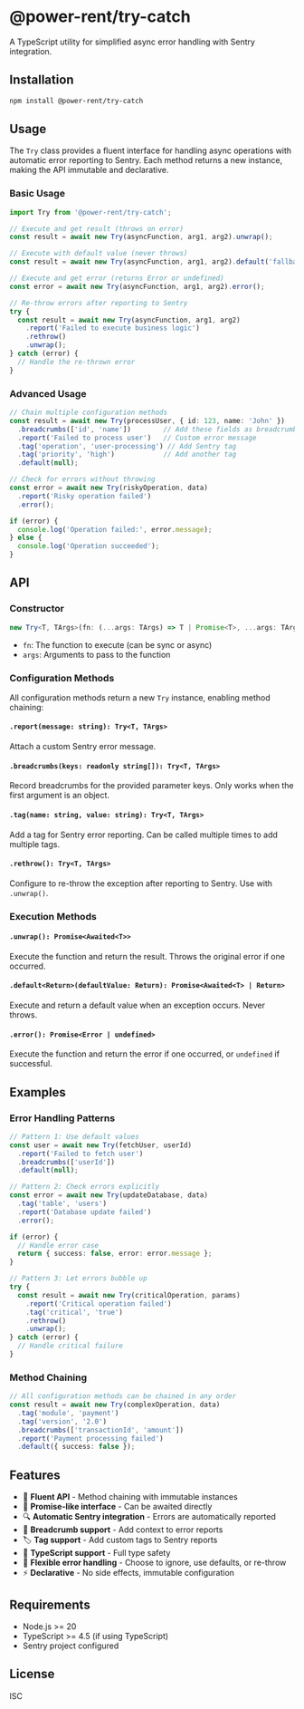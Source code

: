 # @power-rent/try-catch

A TypeScript utility for simplified async error handling with Sentry integration.

## Installation

```bash
npm install @power-rent/try-catch
```

## Usage

The `Try` class provides a fluent interface for handling async operations with automatic error reporting to Sentry. Each method returns a new instance, making the API immutable and declarative.

### Basic Usage

```typescript
import Try from '@power-rent/try-catch';

// Execute and get result (throws on error)
const result = await new Try(asyncFunction, arg1, arg2).unwrap();

// Execute with default value (never throws)
const result = await new Try(asyncFunction, arg1, arg2).default('fallback');

// Execute and get error (returns Error or undefined)
const error = await new Try(asyncFunction, arg1, arg2).error();

// Re-throw errors after reporting to Sentry
try {
  const result = await new Try(asyncFunction, arg1, arg2)
    .report('Failed to execute business logic')
    .rethrow()
    .unwrap();
} catch (error) {
  // Handle the re-thrown error
}
```

### Advanced Usage

```typescript
// Chain multiple configuration methods
const result = await new Try(processUser, { id: 123, name: 'John' })
  .breadcrumbs(['id', 'name'])        // Add these fields as breadcrumbs
  .report('Failed to process user')   // Custom error message
  .tag('operation', 'user-processing') // Add Sentry tag
  .tag('priority', 'high')            // Add another tag
  .default(null);

// Check for errors without throwing
const error = await new Try(riskyOperation, data)
  .report('Risky operation failed')
  .error();

if (error) {
  console.log('Operation failed:', error.message);
} else {
  console.log('Operation succeeded');
}
```

## API

### Constructor

```typescript
new Try<T, TArgs>(fn: (...args: TArgs) => T | Promise<T>, ...args: TArgs)
```

- `fn`: The function to execute (can be sync or async)
- `args`: Arguments to pass to the function

### Configuration Methods

All configuration methods return a new `Try` instance, enabling method chaining:

#### `.report(message: string): Try<T, TArgs>`
Attach a custom Sentry error message.

#### `.breadcrumbs(keys: readonly string[]): Try<T, TArgs>`
Record breadcrumbs for the provided parameter keys. Only works when the first argument is an object.

#### `.tag(name: string, value: string): Try<T, TArgs>`
Add a tag for Sentry error reporting. Can be called multiple times to add multiple tags.

#### `.rethrow(): Try<T, TArgs>`
Configure to re-throw the exception after reporting to Sentry. Use with `.unwrap()`.

### Execution Methods

#### `.unwrap(): Promise<Awaited<T>>`
Execute the function and return the result. Throws the original error if one occurred.

#### `.default<Return>(defaultValue: Return): Promise<Awaited<T> | Return>`
Execute and return a default value when an exception occurs. Never throws.

#### `.error(): Promise<Error | undefined>`
Execute the function and return the error if one occurred, or `undefined` if successful.

## Examples

### Error Handling Patterns

```typescript
// Pattern 1: Use default values
const user = await new Try(fetchUser, userId)
  .report('Failed to fetch user')
  .breadcrumbs(['userId'])
  .default(null);

// Pattern 2: Check errors explicitly
const error = await new Try(updateDatabase, data)
  .tag('table', 'users')
  .report('Database update failed')
  .error();

if (error) {
  // Handle error case
  return { success: false, error: error.message };
}

// Pattern 3: Let errors bubble up
try {
  const result = await new Try(criticalOperation, params)
    .report('Critical operation failed')
    .tag('critical', 'true')
    .rethrow()
    .unwrap();
} catch (error) {
  // Handle critical failure
}
```

### Method Chaining

```typescript
// All configuration methods can be chained in any order
const result = await new Try(complexOperation, data)
  .tag('module', 'payment')
  .tag('version', '2.0')
  .breadcrumbs(['transactionId', 'amount'])
  .report('Payment processing failed')
  .default({ success: false });
```

## Features

- 🔗 **Fluent API** - Method chaining with immutable instances
- 🚀 **Promise-like interface** - Can be awaited directly
- 🔍 **Automatic Sentry integration** - Errors are automatically reported
- 🍞 **Breadcrumb support** - Add context to error reports
- 🏷️ **Tag support** - Add custom tags to Sentry reports
- 🎯 **TypeScript support** - Full type safety
- 🔄 **Flexible error handling** - Choose to ignore, use defaults, or re-throw
- ⚡ **Declarative** - No side effects, immutable configuration

## Requirements

- Node.js >= 20
- TypeScript >= 4.5 (if using TypeScript)
- Sentry project configured

## License

ISC 
